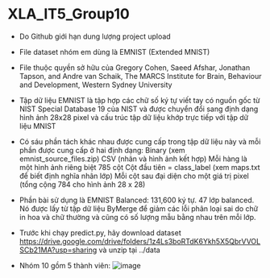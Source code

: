 # XLA_IT5_Group10

* Do Github giới hạn dung lượng project upload
* File dataset nhóm em dùng là EMNIST (Extended MNIST)
* File thuộc quyền sở hữu của Gregory Cohen, Saeed Afshar, Jonathan Tapson, and Andre van Schaik, The MARCS Institute for Brain, Behaviour and Development, Western Sydney University
* Tập dữ liệu EMNIST là tập hợp các chữ số ký tự viết tay có nguồn gốc từ NIST Special Database 19 của NIST và được chuyển đổi sang định dạng hình ảnh 28x28 pixel và cấu trúc tập dữ liệu khớp trực tiếp với tập dữ liệu MNIST
* Có sáu phần tách khác nhau được cung cấp trong tập dữ liệu này và mỗi phần được cung cấp ở hai định dạng:
      Binary (xem emnist_source_files.zip)
      CSV (nhãn và hình ảnh kết hợp)
            Mỗi hàng là một hình ảnh riêng biệt
            785 cột
            Cột đầu tiên = class_label (xem maps.txt để biết định nghĩa nhãn lớp)
            Mỗi cột sau đại diện cho một giá trị pixel (tổng cộng 784 cho hình ảnh 28 x 28)

* Phần bài sử dụng là EMNIST Balanced:  131,600 ký tự. 47 lớp balanced. Nó được lấy từ tập dữ liệu ByMerge để giảm các lỗi phân loại sai do chữ in hoa và chữ thường và cũng có số lượng mẫu bằng nhau trên mỗi lớp.
* Trước khi chạy predict.py, hãy download dataset https://drive.google.com/drive/folders/1z4Ls3boRTdK6Ykh5X5QbrVVOLSCb21MA?usp=sharing và unzip tại ../data


* Nhóm 10 gồm 5 thành viên: ![image](https://github.com/user-attachments/assets/51f7d776-bb02-4a73-96d0-7db00de3b9c3)
